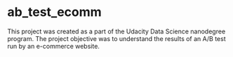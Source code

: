 # ab_test_ecomm
This project was created as a part of the Udacity Data Science nanodegree program. The project objective was to understand the results of an A/B test run by an e-commerce website. 
